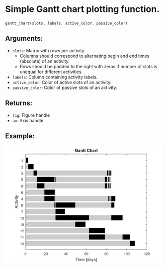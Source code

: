 # Simple Gantt chart plotting function. 
``gantt_chart(slots, labels, active_color, passive_color)``
## Arguments:
* ``slots``: Matrix with rows per activity. 
  * Columns should correspond to alternating begin and end times (absolute) of an activity.
  * Rows should be padded to the right with zeros if number of slots is unequal for different activities.
* ``labels``: Column containing activity labels.
* ``active_color``: Color of active slots of an activity.
* ``passive_color``: Color of passive slots of an activity.

## Returns:
* ``fig``: Figure handle
* ``ax``: Axis handle

## Example:
![Example Gantt Chart](./gantt_chart.png)

